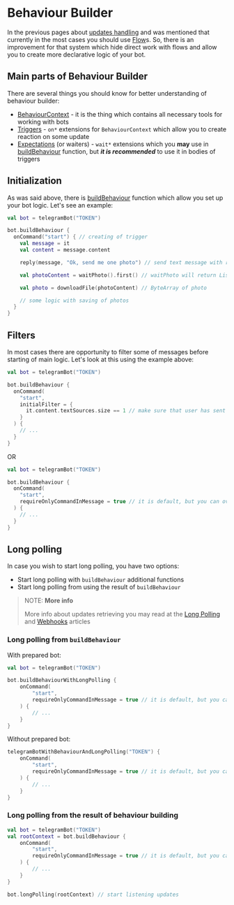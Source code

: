 # Behaviour Builder

In the previous pages about [updates handling](https://bookstack.inmo.dev/books/telegrambotapi/page/updates-with-flows) and was mentioned that currently in the most cases you should use [Flow](https://kotlinlang.org/docs/flow.html)s. So, there is an improvement for that system which hide direct work with flows and allow you to create more declarative logic of your bot.

## Main parts of Behaviour Builder

There are several things you should know for better understanding of behaviour builder:

* [BehaviourContext](https://github.com/InsanusMokrassar/TelegramBotAPI/blob/master/tgbotapi.behaviour_builder/src/commonMain/kotlin/dev/inmo/tgbotapi/extensions/behaviour_builder/BehaviourContext.kt#L34) - it is the thing which contains all necessary tools for working with bots
* [Triggers](https://tgbotapi.inmo.dev/tgbotapi.behaviour_builder/dev.inmo.tgbotapi.extensions.behaviour_builder.triggers_handling/index.html) - `on*` extensions for `BehaviourContext` which allow you to create reaction on some update
* [Expectations](https://tgbotapi.inmo.dev/tgbotapi.behaviour_builder/dev.inmo.tgbotapi.extensions.behaviour_builder.expectations/index.html) (or waiters) - `wait*` extensions which you **may** use in [buildBehaviour](https://tgbotapi.inmo.dev/docs/dev.inmo.tgbotapi.extensions.behaviour_builder/build-behaviour.html) function, but ***it is recommended*** to use it in bodies of triggers

## Initialization

As was said above, there is [buildBehaviour](https://tgbotapi.inmo.dev/docs/dev.inmo.tgbotapi.extensions.behaviour_builder/build-behaviour.html) function which allow you set up your bot logic. Let's see an example:

```kotlin
val bot = telegramBot("TOKEN")

bot.buildBehaviour {
  onCommand("start") { // creating of trigger
    val message = it
    val content = message.content

    reply(message, "Ok, send me one photo") // send text message with replying on incoming message

    val photoContent = waitPhoto().first() // waitPhoto will return List, so, get first element

    val photo = downloadFile(photoContent) // ByteArray of photo

    // some logic with saving of photos
  }
}
```

## Filters

In most cases there are opportunity to filter some of messages before starting of main logic. Let's look at this using the example above:

```kotlin
val bot = telegramBot("TOKEN")

bot.buildBehaviour {
  onCommand(
    "start",
    initialFilter = {
      it.content.textSources.size == 1 // make sure that user has sent /start without any additions
    }
  ) {
    // ...
  }
}
```

OR

```kotlin
val bot = telegramBot("TOKEN")

bot.buildBehaviour {
  onCommand(
    "start",
    requireOnlyCommandInMessage = true // it is default, but you can overwrite it with `requireOnlyCommandInMessage = false`
  ) {
    // ...
  }
}
```

## Long polling

In case you wish to start long polling, you have two options:

* Start long polling with `buildBehaviour` additional functions
* Start long polling from using the result of `buildBehaviour`

> NOTE: **More info**
>
> More info about updates retrieving you may read at the [Long Polling](../updates/long-polling.md) and [Webhooks](../updates/webhooks.md)
> articles


### Long polling from `buildBehaviour`

With prepared bot:

```kotlin
val bot = telegramBot("TOKEN")

bot.buildBehaviourWithLongPolling {
    onCommand(
        "start",
        requireOnlyCommandInMessage = true // it is default, but you can overwrite it with `requireOnlyCommandInMessage = false`
    ) {
        // ...
    }
}
```

Without prepared bot:

```kotlin
telegramBotWithBehaviourAndLongPolling("TOKEN") {
    onCommand(
        "start",
        requireOnlyCommandInMessage = true // it is default, but you can overwrite it with `requireOnlyCommandInMessage = false`
    ) {
        // ...
    }
}
```

### Long polling from the result of behaviour building

```kotlin
val bot = telegramBot("TOKEN")
val rootContext = bot.buildBehaviour {
    onCommand(
        "start",
        requireOnlyCommandInMessage = true // it is default, but you can overwrite it with `requireOnlyCommandInMessage = false`
    ) {
        // ...
    }
}

bot.longPolling(rootContext) // start listening updates
```
